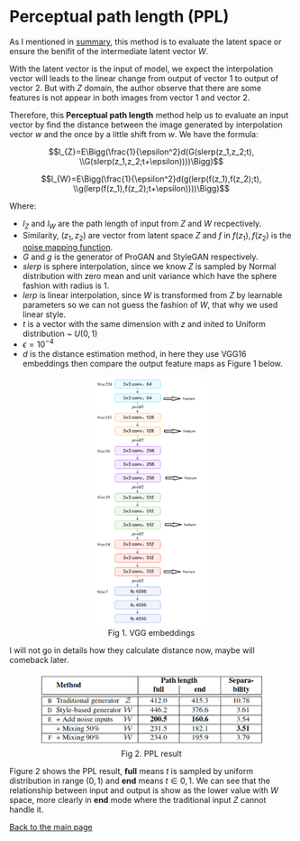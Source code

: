 # Perceptual path length (PPL)

As I mentioned in [summary](./summary.md), this method is to evaluate the latent space or ensure the benifit of the intermediate latent vector $W$.

With the latent vector is the input of model, we expect the interpolation vector will leads to the linear change from output of vector 1 to output of vector 2. But with $Z$ domain, the author observe that there are some features is not appear in both images from vector 1 and vector 2.

Therefore, this **Perceptual path length** method help us to evaluate an input vector by find the distance between the image generated by interpolation vector $w$ and the once by a little shift from $w$. We have the formula:

$$l_{Z}=E\Bigg(\frac{1}{\epsilon^2}d(G(slerp(z_1,z_2;t), \\G(slerp(z_1,z_2;t+\epsilon))))\Bigg)$$

$$l_{W}=E\Bigg(\frac{1}{\epsilon^2}d(g(lerp(f(z_1),f(z_2);t), \\g(lerp(f(z_1),f(z_2);t+\epsilon))))\Bigg)$$

Where:

* $l_Z$ and $l_W$ are the path length of input from $Z$ and $W$ recpectively.
* Similarity, $(z_1,z_2)$ are vector from latent space $Z$ and $f$ in $f(z_1),f(z_2)$ is the [noise mapping function](./noiseMapping.md).
* $G$ and $g$ is the generator of ProGAN and StyleGAN respectively.
* $slerp$ is sphere interpolation, since we know $Z$ is sampled by Normal distribution with zero mean and unit variance which have the sphere fashion with radius is 1.
* $lerp$ is linear interpolation, since $W$ is transformed from $Z$ by learnable parameters so we can not guess the fashion of $W$, that why we used linear style.
* $t$ is a vector with the same dimension with $z$ and inited to Uniform distribution ~ $U(0,1)$
* $\epsilon = 10^{-4}$
* $d$ is the distance estimation method, in here they use VGG16 embeddings then compare the output feature maps as Figure 1 below.

<center>
<img src="./../image/perceptualPathLength1.png" alt="yolo" width="200">
<figcaption>
Fig 1. VGG embeddings
</figcaption>
</center>

I will not go in details how they calculate distance now, maybe will comeback later.

<center>
<img src="./../image/perceptualPathLength2.png" alt="yolo" width="400">
<figcaption>
Fig 2. PPL result
</figcaption>
</center>

Figure 2 shows the PPL result, **full** means $t$ is sampled by uniform distribution in range $(0,1)$ and **end** means $t\in{0,1}$. We can see that the relationship between input and output is show as the lower value with $W$ space, more clearly in **end** mode where the traditional input $Z$ cannot handle it.

[Back to the main page](summary.md)